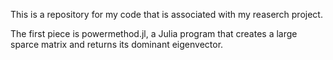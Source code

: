 This is a repository for my code that is associated with my reaserch project.

The first piece is powermethod.jl, a Julia program that creates a large sparce matrix and returns its dominant eigenvector.
